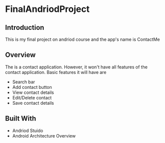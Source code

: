 # FinalAndriodProject

## Introduction
This is my final project on andriod course and the app's name is ContactMe

## Overview
The is a contact application. However, it won't have all features of the contact application. Basic features it will have are
- Search bar
- Add contact button
- View contact details
- Edit/Delete contact
- Save contact details

## Built With
- Andriod Stuido
- Android Architecture Overview
